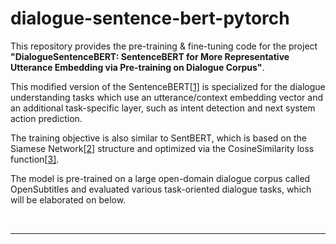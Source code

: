 # dialogue-sentence-bert-pytorch
This repository provides the pre-training & fine-tuning code for the project **"DialogueSentenceBERT: SentenceBERT for More Representative Utterance Embedding via Pre-training on Dialogue Corpus"**.

This modified version of the SentenceBERT[[1\]](#1) is specialized for the dialogue understanding tasks which use an utterance/context embedding vector and an additional task-specific layer, such as intent detection and next system action prediction.

The training objective is also similar to SentBERT, which is based on the Siamese Network[[2\]](#2) structure and optimized via the CosineSimilarity loss function[[3\]](#3).

The model is pre-trained on a large open-domain dialogue corpus called OpenSubtitles and evaluated various task-oriented dialogue tasks, which will be elaborated on below.

<br/>

---


